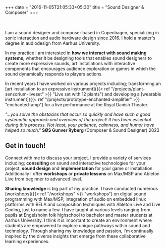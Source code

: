 +++
date = "2016-11-05T21:05:33+05:30"
title = "Sound Designer & Composer"
+++

<br></br>
I am a sound designer and composer based in Copenhagen, specializing in sonic interaction and audio hardware design since 2016. I hold a master's degree in audiodesign from Aarhus University.

In my practice I am interested in __how we interact with sound making systems__, whether it be designing tools that enables sound designers to create more expressive sounds, art installations with interactive components that encourages audience exploration or games in which the sound dynamically responds to players actions.

In recent years I have worked on various projects including; transforming an [art installation to an expressive instrument]({{< ref "/projects/plant-sensorium-liveset" >}} "Live set with 12 plants") and developing a [wearable instrument]({{< ref "/projects/prototype-enchanted-amplifier" >}} "enchanted-amp") for a live performance at the Royal Danish Theater.

_"...you solve the obstacles that occur so quickly and have such a good systematic approach and overview of the project! It has been essential during this process. Not least, your patience, calmness, and humor have helped so much."_ 
__SØS Gunver Ryberg__ (Composer & Sound Designer) 2023

## Get in touch!
Connect with me to discuss your project. I provide a variety of services including; __consulting__ on sound and interactive technologies for your project, __sound design__ and __implementation__ for your game or installation. Additionally I offer __workshops__ or __private lessons__ on Max/MSP and Ableton Live from beginner to advanced level.

__Sharing knowledge__ is big part of my practice. I have conducted numerous [workshops]({{< ref "/workshops" >}} "workshops") on digital sound programming with Max/MSP, integration of audio on embedded linux platforms with BELA and composition techniques with Ableton Live and Live Coding, just to name a few. I have taught at various levels ranging from pupils at Engelsholm folk highschool to bachelor and master students at Aarhus University. I think it is important to create an environment where students are empowered to explore unique pathways within sound and technology. Through sharing my knowledge and passion, I'm continually inspired by the diverse insights that emerge from these collaborative learning experiences.

<br></br>